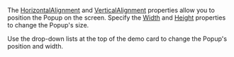 The [HorizontalAlignment](https://docs.devexpress.com/Blazor/DevExpress.Blazor.DxPopup.HorizontalAlignment) and [VerticalAlignment](https://docs.devexpress.com/Blazor/DevExpress.Blazor.DxPopup.VerticalAlignment) properties allow you to position the Popup on the screen. Specify the [Width](https://docs.devexpress.com/Blazor/DevExpress.Blazor.DxPopup.Height) and [Height](https://docs.devexpress.com/Blazor/DevExpress.Blazor.DxPopup.Height) properties to change the Popup's size. 

Use the drop-down lists at the top of the demo card to change the Popup's position and width.
